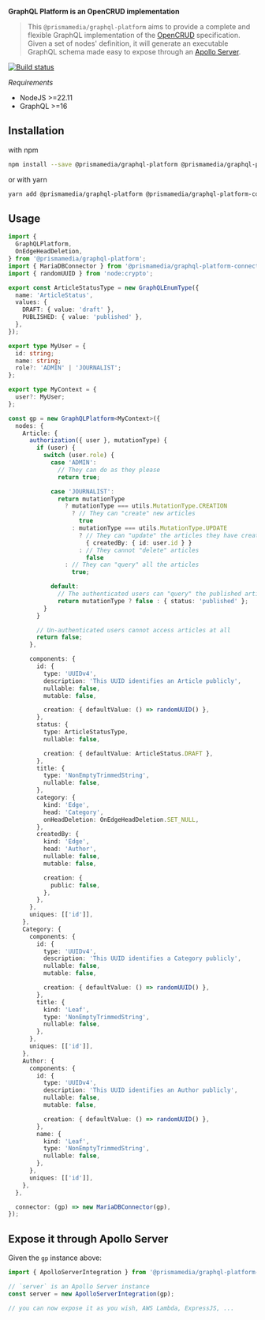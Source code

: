 **GraphQL Platform is an OpenCRUD implementation**

> This `@prismamedia/graphql-platform` aims to provide a complete and flexible GraphQL implementation of the [OpenCRUD](https://www.opencrud.org/) specification. Given a set of nodes' definition, it will generate an executable GraphQL schema made easy to expose through an [Apollo Server](https://github.com/apollographql/apollo-server).

[![Build status](https://github.com/prismamedia/graphql-platform/actions/workflows/ci.yml/badge.svg?branch=v1.0.0)](https://github.com/prismamedia/graphql-platform/actions/workflows/ci.yml?query=branch%3Av1.0.0)

_Requirements_

- NodeJS >=22.11
- GraphQL >=16

## Installation

with npm

```bash
npm install --save @prismamedia/graphql-platform @prismamedia/graphql-platform-connector-mariadb
```

or with yarn

```bash
yarn add @prismamedia/graphql-platform @prismamedia/graphql-platform-connector-mariadb
```

## Usage

```typescript
import {
  GraphQLPlatform,
  OnEdgeHeadDeletion,
} from '@prismamedia/graphql-platform';
import { MariaDBConnector } from '@prismamedia/graphql-platform-connector-mariadb';
import { randomUUID } from 'node:crypto';

export const ArticleStatusType = new GraphQLEnumType({
  name: 'ArticleStatus',
  values: {
    DRAFT: { value: 'draft' },
    PUBLISHED: { value: 'published' },
  },
});

export type MyUser = {
  id: string;
  name: string;
  role?: 'ADMIN' | 'JOURNALIST';
};

export type MyContext = {
  user?: MyUser;
};

const gp = new GraphQLPlatform<MyContext>({
  nodes: {
    Article: {
      authorization({ user }, mutationType) {
        if (user) {
          switch (user.role) {
            case 'ADMIN':
              // They can do as they please
              return true;

            case 'JOURNALIST':
              return mutationType
                ? mutationType === utils.MutationType.CREATION
                  ? // They can "create" new articles
                    true
                  : mutationType === utils.MutationType.UPDATE
                    ? // They can "update" the articles they have created
                      { createdBy: { id: user.id } }
                    : // They cannot "delete" articles
                      false
                : // They can "query" all the articles
                  true;

            default:
              // The authenticated users can "query" the published articles but cannot mutate anything
              return mutationType ? false : { status: 'published' };
          }
        }

        // Un-authenticated users cannot access articles at all
        return false;
      },

      components: {
        id: {
          type: 'UUIDv4',
          description: 'This UUID identifies an Article publicly',
          nullable: false,
          mutable: false,

          creation: { defaultValue: () => randomUUID() },
        },
        status: {
          type: ArticleStatusType,
          nullable: false,

          creation: { defaultValue: ArticleStatus.DRAFT },
        },
        title: {
          type: 'NonEmptyTrimmedString',
          nullable: false,
        },
        category: {
          kind: 'Edge',
          head: 'Category',
          onHeadDeletion: OnEdgeHeadDeletion.SET_NULL,
        },
        createdBy: {
          kind: 'Edge',
          head: 'Author',
          nullable: false,
          mutable: false,

          creation: {
            public: false,
          },
        },
      },
      uniques: [['id']],
    },
    Category: {
      components: {
        id: {
          type: 'UUIDv4',
          description: 'This UUID identifies a Category publicly',
          nullable: false,
          mutable: false,

          creation: { defaultValue: () => randomUUID() },
        },
        title: {
          kind: 'Leaf',
          type: 'NonEmptyTrimmedString',
          nullable: false,
        },
      },
      uniques: [['id']],
    },
    Author: {
      components: {
        id: {
          type: 'UUIDv4',
          description: 'This UUID identifies an Author publicly',
          nullable: false,
          mutable: false,

          creation: { defaultValue: () => randomUUID() },
        },
        name: {
          kind: 'Leaf',
          type: 'NonEmptyTrimmedString',
          nullable: false,
        },
      },
      uniques: [['id']],
    },
  },

  connector: (gp) => new MariaDBConnector(gp),
});
```

## Expose it through Apollo Server

Given the `gp` instance above:

```typescript
import { ApolloServerIntegration } from '@prismamedia/graphql-platform-integration-apollo-server';

// `server` is an Apollo Server instance
const server = new ApolloServerIntegration(gp);

// you can now expose it as you wish, AWS Lambda, ExpressJS, ...
```
